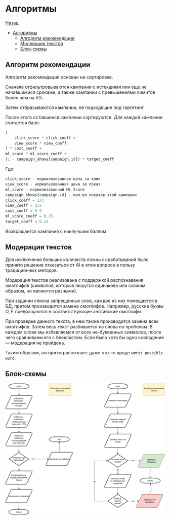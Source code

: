 # Алгоритмы

[Назад](../README.md)

<!-- TOC -->
* [Алгоритмы](#алгоритмы)
  * [Алгоритм рекомендации](#алгоритм-рекомендации)
  * [Модерация текстов](#модерация-текстов)
  * [Блок-схемы](#блок-схемы)
<!-- TOC -->

## Алгоритм рекомендации

Алгоритм рекомендации основан на сортировке.

Сначала отфильтровываются кампании с истекшими или еще не
начавшимися сроками, а также кампании с превышениями лимитов 
более чем на 5%.

Затем отбрасываются кампании, не подходящие под таргетинг.

После этого оставшиеся кампании сортируются. Для каждой кампании
считается балл:
```py
(
    click_score * click_coeff +
    view_score * view_coeff
) * cost_coeff +
ml_score * ml_score_coeff +
(1 - campaign_shows[campaign.id]) * target_coeff
```
Где:
```py
click_score - нормализованная цена за клик
view_score - нормализованная цена за показ
ml_score - нормализованный ML Score
campaign_shows[campaign.id] - кол-вл показов этой кампании
click_coeff = 1/3
view_coeff = 2/3
cost_coeff = 0.9
ml_score_coeff = 0.25
target_coeff = 0.15
```
Возвращается кампания с наилучшим баллом.

## Модерация текстов

Для исключения больших количеств ложных срабатываний было принято решение 
отказаться от AI в этом вопросе в пользу традиционных методов. 

Модерация текстов реализована с поддержкой распознавания омоглифов (символов,
которые пишутся одинаково или схожим образом, но являются разными).

При задании списка запрещенных слов, каждое из них помещается в БД,
притом производится замена омоглифов. Например, русские буквы О, Е 
превращаются в соответствующие английские омоглифы.

При проверке данного текста, в нем также производится замена всех
омоглифов. Затем весь текст разбивается на слова по пробелам. В
каждом слове мы избавляемся от всех не-буквенных символов, после
чего сравниваем его с блеклистом. Если было хотя бы одно 
совпадение — модерация не пройдена.

Таким образом, алгоритм распознает даже что-то вроде 
`w𝒐rst possible word`.

## Блок-схемы

![](fig/algodiag.drawio.svg)
